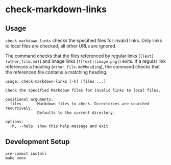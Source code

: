# check-markdown-links

## Usage

`check-markdown-links` checks the specified files for invalid links. Only links to local
files are checked, all other URLs are ignored.

The command checks that the files referenced by regular links (`[Text](other_file.md)`)
and image links (`![Text](image.png)`) exits. If a regular link references a heading
(`other_file.md#heading`), the command checks that the referenced file contains a
matching heading.

```
usage: check-markdown-links [-h] [files ...]

Check the specified Markdown files for invalid links to local files.

positional arguments:
  files       Markdown files to check. Directories are searched recursively.
              Defaults to the current directory.

options:
  -h, --help  show this help message and exit
```

## Development Setup

```shell
pre-commit install
make venv
```
